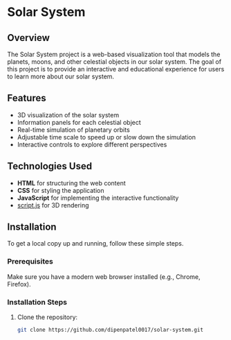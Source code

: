 # Solar System

## Overview
The Solar System project is a web-based visualization tool that models the planets, moons, and other celestial objects in our solar system. The goal of this project is to provide an interactive and educational experience for users to learn more about our solar system.

## Features
- 3D visualization of the solar system
- Information panels for each celestial object
- Real-time simulation of planetary orbits
- Adjustable time scale to speed up or slow down the simulation
- Interactive controls to explore different perspectives

## Technologies Used
- **HTML** for structuring the web content
- **CSS** for styling the application
- **JavaScript** for implementing the interactive functionality
- [script.js](https://scriptjs.org/) for 3D rendering
  

## Installation
To get a local copy up and running, follow these simple steps.

### Prerequisites
Make sure you have a modern web browser installed (e.g., Chrome, Firefox).

### Installation Steps
1. Clone the repository:
   ```sh
   git clone https://github.com/dipenpatel0017/solar-system.git
